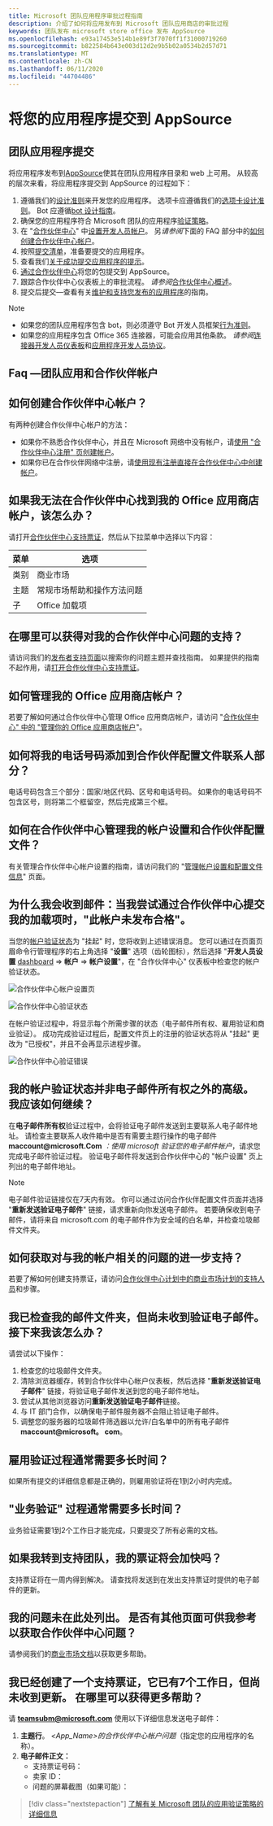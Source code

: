 ```yaml
---
title: Microsoft 团队应用程序审批过程指南
description: 介绍了如何将应用发布到 Microsoft 团队应用商店的审批过程
keywords: 团队发布 microsoft store office 发布 AppSource
ms.openlocfilehash: e93a17453e514b1e89f3f7070ff1f31000719260
ms.sourcegitcommit: b822584b643e003d12d2e9b5b02a0534b2d57d71
ms.translationtype: MT
ms.contentlocale: zh-CN
ms.lasthandoff: 06/11/2020
ms.locfileid: "44704486"
---
```

# <a name="submit-your-app-to-appsource"></a>将您的应用程序提交到 AppSource

## <a name="teams-app-submission"></a>团队应用程序提交

将应用程序发布到[AppSource](https://appsource.microsoft.com)使其在团队应用程序目录和 web 上可用。 从较高的层次来看，将应用程序提交到 AppSource 的过程如下：

1. 遵循我们的[设计准则](~/concepts/design/understand-use-cases.md)来开发您的应用程序。 选项卡应遵循我们的[选项卡设计准则](~/tabs/design/tabs.md)。 Bot 应遵循[bot 设计指南](~/bots/design/bots.md)。
1. 确保您的应用程序符合 Microsoft 团队的应用程序[验证策略](/legal/marketplace/certification-policies)。
1. 在 "[合作伙伴中心](https://support.microsoft.com/help/4499930/partner-center-overview)" 中[设置开发人员帐户](/office/dev/store/open-a-developer-account)。 另*请参阅*下面的 FAQ 部分中的[如何创建合作伙伴中心帐户](#how-do-i-create-a-partner-center-account)。
1. 按照[提交清单](~/concepts/deploy-and-publish/appsource/prepare/submission-checklist.md)，准备要提交的应用程序。
1. 查看我们[关于成功提交应用程序的提示](~/concepts/deploy-and-publish/appsource/prepare/frequently-failed-cases.md)。
1. [通过合作伙伴中心](/office/dev/store/use-partner-center-to-submit-to-appsource)将您的包提交到 AppSource。
1. 跟踪合作伙伴中心仪表板上的审批流程。 *请参阅*[合作伙伴中心概述](https://support.microsoft.com/help/4499930/partner-center-overview)。
1. 提交后提交—查看有关[维护和支持您发布的应用程序](~/concepts/deploy-and-publish/appsource/post-publish/overview.md)的指南。

>[!NOTE]
>
>- 如果您的团队应用程序包含 bot，则必须遵守 Bot 开发人员框架[行为准则](https://aka.ms/bf-conduct)。
>- 如果您的应用程序包含 Office 365 连接器，可能会应用其他条款。 *请参阅*[连接器开发人员仪表板](https://aka.ms/connectorsdashboard)和[应用程序开发人员协议](https://sellerdashboard.microsoft.com/Assets/Content/Agreements/Office_Store_Seller_Agreement_20120927.htm)。

## <a name="faqs--teams-apps-and-partner-accounts"></a>Faq —团队应用和合作伙伴帐户

## <a name="how-do-i-create-a-partner-center-account"></a>如何创建合作伙伴中心帐户？

有两种创建合作伙伴中心帐户的方法：

- 如果你不熟悉合作伙伴中心，并且在 Microsoft 网络中没有帐户，请[使用 "合作伙伴中心注册" 页创建帐户](/office/dev/store/open-a-developer-account#create-an-account-using-an-existing-partner-center-enrollment)。
- 如果你已在合作伙伴网络中注册，请[使用现有注册直接在合作伙伴中心中创建帐户](/office/dev/store/)。

## <a name="what-if-i-cannot-find-my-office-store-account-in-partner-center"></a>如果我无法在合作伙伴中心找到我的 Office 应用商店帐户，该怎么办？

请打开[合作伙伴中心支持票证](https://partner.microsoft.com/en-US/support/v2/?stage=1)，然后从下拉菜单中选择以下内容：

| 菜单 | 选项 |
| -------   | -------  |
|类别| 商业市场|
| 主题 | 常规市场帮助和操作方法问题 |
| 子| Office 加载项 |

## <a name="where-can-i-get-support-for-my-partner-center-issues"></a>在哪里可以获得对我的合作伙伴中心问题的支持？

请访问我们的[发布者支持页面](https://aka.ms/marketplacepublishersupport)以搜索你的问题主题并查找指南。 如果提供的指南不起作用，请[打开合作伙伴中心支持票证](/azure/marketplace/partner-center-portal/support#how-to-open-a-support-ticket)。

## <a name="how-do-i-manage-my-office-store-account"></a>如何管理我的 Office 应用商店帐户？

若要了解如何通过合作伙伴中心管理 Office 应用商店帐户，请访问 "[合作伙伴中心" 中的 "管理你的 Office 应用商店帐户](/office/dev/store/manage-account-settings-and-profile)"。

## <a name="how-do-i-add-my-phone-number-to-the-partner-profile-contact-section"></a>如何将我的电话号码添加到合作伙伴配置文件联系人部分？

电话号码包含三个部分：国家/地区代码、区号和电话号码。 如果你的电话号码不包含区号，则将第二个框留空，然后完成第三个框。

## <a name="how-do-i-manage-my-account-settings-and-partner-profile-in-partner-center"></a>如何在合作伙伴中心管理我的帐户设置和合作伙伴配置文件？

有关管理合作伙伴中心帐户设置的指南，请访问我们的 "[管理帐户设置和配置文件信息](/windows/uwp/publish/manage-account-settings-and-profile#additional-settings-and-info)" 页面。

## <a name="why-do-i-receive-the-message-this-account-is-not-publish-eligible-when-i-try-to-submit-my-add-in-through-partner-center"></a>为什么我会收到邮件：当我尝试通过合作伙伴中心提交我的加载项时，"此帐户未发布合格"。

当您的[帐户验证状态](/partner-center/verification-responses)为 "挂起" 时，您将收到上述错误消息。 您可以通过在页面页眉命令行管理程序的右上角选择 "**设置**" 选项（齿轮图标），然后选择 "**开发人员设置** [dashboard](https://partner.microsoft.com/dashboard)  =>  **帐户**   =>  **帐户设置**"，在 "合作伙伴中心" 仪表板中检查您的帐户验证状态。

![合作伙伴中心帐户设置页](../../../assets/images/partner-center-accts-page.png)

![合作伙伴中心验证状态](../../../assets/images/partner-center-verification-status.png)

在帐户验证过程中，将显示每个所需步骤的状态（电子邮件所有权、雇用验证和商业验证）。 成功完成验证过程后，配置文件页上的注册的验证状态将从 "挂起" 更改为 "已授权"，并且不会再显示进程步骤。

![合作伙伴中心验证错误](../../../assets/images/partner-center-acct-verification-error.png)

## <a name="my-account-verification-status-has-not-advanced-beyond-email-ownership-how-should-i-proceed"></a>我的帐户验证状态并非电子邮件所有权之外的高级。 我应该如何继续？

在**电子邮件所有权**验证过程中，会将验证电子邮件发送到主要联系人电子邮件地址。 请检查主要联系人收件箱中是否有需要主题行操作的电子邮件**maccount@<span>microsoft</span>.Com** *：使用 microsoft 验证您的电子邮件帐户*，请求您完成电子邮件验证过程。 验证电子邮件将发送到合作伙伴中心的 "帐户设置" 页上列出的电子邮件地址。

> [!NOTE]
 >电子邮件验证链接仅在7天内有效。 你可以通过访问合作伙伴配置文件页面并选择 "**重新发送验证电子邮件**" 链接，请求重新向你发送电子邮件。 若要确保收到电子邮件，请将来自 microsoft.com 的电子邮件作为安全域的白名单，并检查垃圾邮件文件夹。

## <a name="how-i-do-get-further-support-for-my-account-related-issues"></a>如何获取对与我的帐户相关的问题的进一步支持？

若要了解如何创建支持票证，请访问[合作伙伴中心计划中的商业市场计划的支持人员](/azure/marketplace/partner-center-portal/support)和步骤。

## <a name="ive-checked-my-mail-folders-and-havent-received-the-verification-email-what--should-i-do-next"></a>我已检查我的邮件文件夹，但尚未收到验证电子邮件。 接下来我该怎么办？

请尝试以下操作：

1. 检查您的垃圾邮件文件夹。
1. 清除浏览器缓存，转到合作伙伴中心帐户仪表板，然后选择 "**重新发送验证电子邮件**" 链接，将验证电子邮件发送到您的电子邮件地址。
1. 尝试从其他浏览器访问**重新发送验证电子邮件**链接。
1. 与 IT 部门合作，以确保电子邮件服务器不会阻止验证电子邮件。
1. 调整您的服务器的垃圾邮件筛选器以允许/白名单中的所有电子邮件**maccount@microsoft。 <span></span>com**。

## <a name="how-long-does-the-employment-verification-process-usually-take"></a>雇用验证过程通常需要多长时间？

如果所有提交的详细信息都是正确的，则雇用验证将在1到2小时内完成。

## <a name="how-long-does-the-business-verification-process-usually-take"></a>"业务验证" 过程通常需要多长时间？

业务验证需要1到2个工作日才能完成，只要提交了所有必需的文档。

## <a name="if-i-reach-out-to-the-support-team-will-my-ticket-be-expedited"></a>如果我转到支持团队，我的票证将会加快吗？

支持票证将在一周内得到解决。 请查找将发送到在发出支持票证时提供的电子邮件的更新。

## <a name="my-issue-is-not-listed-here--are-there-other-pages-i-can-reference-for-partner-center-issues"></a>我的问题未在此处列出。  是否有其他页面可供我参考以获取合作伙伴中心问题？

请参阅我们的[商业市场文档](/azure/marketplace/)以获取更多帮助。

## <a name="ive-created-a-support-ticket-it-has-been-7-business-days-and-i-havent-received-an-update-where-can-i-get-additional-help"></a>我已经创建了一个支持票证，它已有7个工作日，但尚未收到更新。 在哪里可以获得更多帮助？

请 **<teamsubm@microsoft.com>** 使用以下详细信息发送电子邮件：

1. **主题行**。 *<App_Name>的合作伙伴中心帐户问题*（指定您的应用程序的名称）。
1. **电子邮件正文：**
    * 支持票证号码：
    * 卖家 ID：
    * 问题的屏幕截图（如果可能）：

>
> [!div class="nextstepaction"]
> [了解有关 Microsoft 团队的应用验证策略的详细信息](/legal/marketplace/certification-policies)
